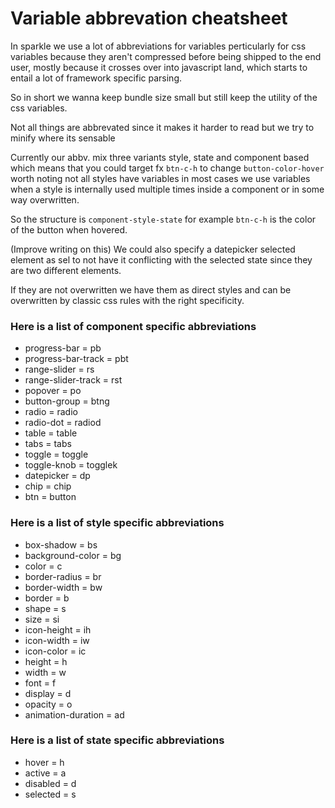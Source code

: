 # Variable abbrevation cheatsheet

In sparkle we use a lot of abbreviations for variables perticularly for css variables because they aren't compressed before being shipped to the end user, mostly because it crosses over into javascript land, which starts to entail a lot of framework specific parsing.

So in short we wanna keep bundle size small but still keep the utility of the css variables.

Not all things are abbrevated since it makes it harder to read but we try to minify where its sensable

Currently our abbv. mix three variants style, state and component based which means that you could target fx `btn-c-h` to change `button-color-hover` worth noting not all styles have variables in most cases we use variables when a style is internally used multiple times inside a component or in some way overwritten.

So the structure is `component-style-state` for example `btn-c-h` is the color of the button when hovered.

(Improve writing on this)
We could also specify a datepicker selected element as sel to not have it conflicting with the selected state since they are two different elements.

If they are not overwritten we have them as direct styles and can be overwritten by classic css rules with the right specificity.

### Here is a list of component specific abbreviations

- progress-bar = pb
- progress-bar-track = pbt
- range-slider = rs
- range-slider-track = rst
- popover = po
- button-group = btng
- radio = radio
- radio-dot = radiod
- table = table
- tabs = tabs
- toggle = toggle
- toggle-knob = togglek
- datepicker = dp
- chip = chip
- btn = button

### Here is a list of style specific abbreviations

- box-shadow = bs
- background-color = bg
- color = c
- border-radius = br
- border-width = bw
- border = b
- shape = s
- size = si
- icon-height = ih
- icon-width = iw
- icon-color = ic
- height = h
- width = w
- font = f
- display = d
- opacity = o
- animation-duration = ad

### Here is a list of state specific abbreviations

- hover = h
- active = a
- disabled = d
- selected = s

